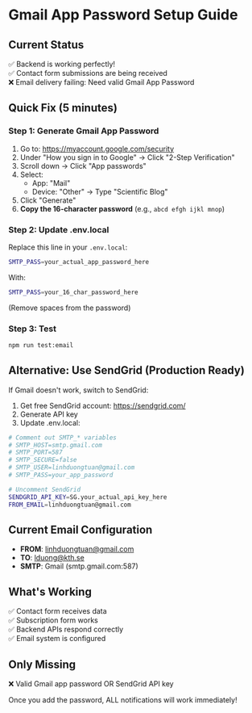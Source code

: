 # Gmail App Password Setup Guide

## Current Status
✅ Backend is working perfectly!  
✅ Contact form submissions are being received  
❌ Email delivery failing: Need valid Gmail App Password

## Quick Fix (5 minutes)

### Step 1: Generate Gmail App Password
1. Go to: https://myaccount.google.com/security
2. Under "How you sign in to Google" → Click "2-Step Verification"
3. Scroll down → Click "App passwords"
4. Select:
   - App: "Mail"
   - Device: "Other" → Type "Scientific Blog"
5. Click "Generate"
6. **Copy the 16-character password** (e.g., `abcd efgh ijkl mnop`)

### Step 2: Update .env.local
Replace this line in your `.env.local`:
```bash
SMTP_PASS=your_actual_app_password_here
```

With:
```bash
SMTP_PASS=your_16_char_password_here
```
(Remove spaces from the password)

### Step 3: Test
```bash
npm run test:email
```

## Alternative: Use SendGrid (Production Ready)
If Gmail doesn't work, switch to SendGrid:

1. Get free SendGrid account: https://sendgrid.com/
2. Generate API key
3. Update .env.local:
```bash
# Comment out SMTP_* variables
# SMTP_HOST=smtp.gmail.com
# SMTP_PORT=587
# SMTP_SECURE=false
# SMTP_USER=linhduongtuan@gmail.com
# SMTP_PASS=your_app_password

# Uncomment SendGrid
SENDGRID_API_KEY=SG.your_actual_api_key_here
FROM_EMAIL=linhduongtuan@gmail.com
```

## Current Email Configuration
- **FROM**: linhduongtuan@gmail.com  
- **TO**: lduong@kth.se  
- **SMTP**: Gmail (smtp.gmail.com:587)

## What's Working
✅ Contact form receives data  
✅ Subscription form works  
✅ Backend APIs respond correctly  
✅ Email system is configured  

## Only Missing
❌ Valid Gmail app password OR SendGrid API key

Once you add the password, ALL notifications will work immediately!
